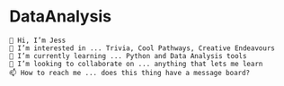 # DataAnalysis


    👋 Hi, I’m Jess
    👀 I’m interested in ... Trivia, Cool Pathways, Creative Endeavours
    🌱 I’m currently learning ... Python and Data Analysis tools
    💞️ I’m looking to collaborate on ... anything that lets me learn
    📫 How to reach me ... does this thing have a message board?

